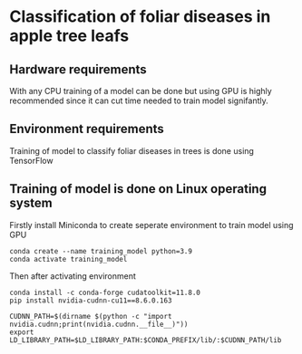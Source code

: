 # Classification of foliar diseases in apple tree leafs

## Hardware requirements

With any CPU training of a model can be done but using GPU 
is highly recommended since it can cut time needed to train model
signifantly.


## Environment requirements

Training of model to classify foliar diseases in trees is done using 
TensorFlow 

## Training of model is done on Linux operating system

Firstly install Miniconda to create seperate environment to train model using GPU


```
conda create --name training_model python=3.9
conda activate training_model
```

Then after activating environment 

```
conda install -c conda-forge cudatoolkit=11.8.0
pip install nvidia-cudnn-cu11==8.6.0.163
```

```
CUDNN_PATH=$(dirname $(python -c "import nvidia.cudnn;print(nvidia.cudnn.__file__)"))
export LD_LIBRARY_PATH=$LD_LIBRARY_PATH:$CONDA_PREFIX/lib/:$CUDNN_PATH/lib
```

